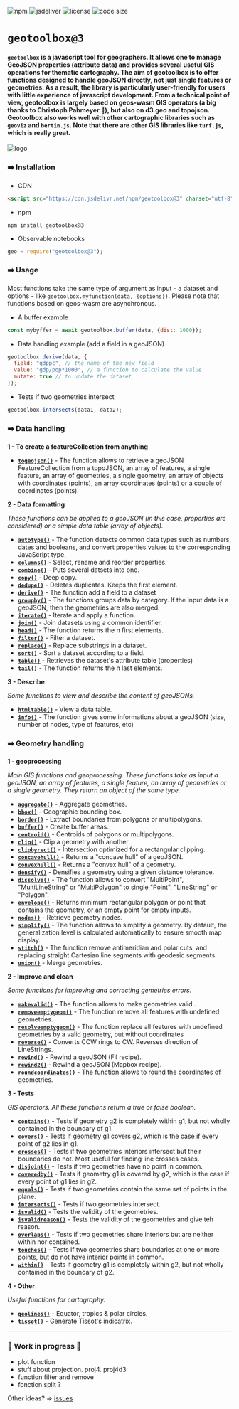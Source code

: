 ![npm](https://img.shields.io/npm/v/geotoolbox) ![jsdeliver](https://img.shields.io/jsdelivr/npm/hw/geotoolbox) ![license](https://img.shields.io/badge/license-MIT-success) ![code size](https://img.shields.io/github/languages/code-size/riatelab/geotoolbox)

# `geotoolbox@3`

#### **`geotoolbox`** is a javascript tool for geographers. It allows one to manage GeoJSON properties (attribute data) and provides several useful **GIS operations** for thematic cartography. The aim of geotoolbox is to offer functions designed to handle geoJSON directly, not just single features or geometries. As a result, the library is particularly **user-friendly** for users with little experience of javascript development. From a technical point of view, geotoolbox is largely based on **geos-wasm** GIS operators (a big thanks to Christoph Pahmeyer 🙏), but also on d3.geo and topojson. Geotoolbox also works well with other cartographic libraries such as `geoviz` and `bertin.js`. Note that there are other GIS libraries like `turf.js`, which is really great. 

![logo](img/geotoolbox.svg)



### ➡️ Installation

- CDN

``` html
<script src="https://cdn.jsdelivr.net/npm/geotoolbox@3" charset="utf-8"></script>
```

- npm

```
npm install geotoolbox@3
```

- Observable notebooks

``` js
geo = require("geotoolbox@3");
```

### ➡️ Usage

Most functions take the same type of argument as input - a dataset and options - like `geotoolbox.myfunction(data, {options})`. Please note that functions based on geos-wasm are asynchronous.

- A buffer example

``` js
const mybyffer = await geotoolbox.buffer(data, {dist: 1000});
```

- Data handling example (add a field in a geoJSON)

``` js
geotoolbox.derive(data, {
  field: "gdppc", // the name of the new field
  value: "gdp/pop*1000", // a function to calculate the value
  mutate: true // to update the dataset
});
```

- Tests if two geometries intersect

``` js
geotoolbox.intersects(data1, data2);
```

### ➡️ Data handling

**1 - To create a featureCollection from anything**

- [**`togeojson()`**](global.html#togeojson) - The function allows to retrieve a geoJSON FeatureCollection from a topoJSON, an array of features, a single feature, an array of geometries, a single geometry, an array of objects with coordinates (points), an array coordinates (points) or a couple of coordinates (points).

**2 - Data formatting**

*These functions can be applied to a geoJSON (in this case, properties are considered) or a simple data table (array of objects).*

- [**`autotype()`**](global.html#autotype) - The function detects common data types such as numbers, dates and booleans, and convert properties values to the corresponding JavaScript type.
- [**`columns()`**](global.html#columns) - Select, rename and reorder properties.
- [**`combine()`**](global.html#combine) - Puts several datsets into one.
- [**`copy()`**](global.html#copy) - Deep copy.
- [**`dedupe()`**](global.html#dedupe) - Deletes duplicates. Keeps the first element.
- [**`derive()`**](global.html#derive) - The function add a field to a dataset
- [**`groupby()`**](global.html#groupby) - The functions groups data by category. If the input data is a geoJSON, then the geometries are also merged.
- [**`iterate()`**](global.html#iterate) - Iterate and apply a function.
- [**`join()`**](global.html#join) - Join datasets using a common identifier.
- [**`head()`**](global.html#head) - The function returns the n first elements.
- [**`filter()`**](global.html#filter) - Filter a dataset.
- [**`replace()`**](global.html#replace) - Replace substrings in a dataset.
- [**`sort()`**](global.html#sort) - Sort a dataset according to a field.
- [**`table()`**](global.html#table) - Retrieves the dataset's attribute table (properties)
- [**`tail()`**](global.html#tail) - The function returns the n last elements.

**3 - Describe**

*Some functions to view and describe the content of geoJSONs.*

- [**`htmltable()`**](global.html#htmltable) - View a data table.
- [**`info()`**](global.html#info) - The function gives some informations about a geoJSON (size, number of nodes, type of features, etc)

### ➡️ Geometry handling

**1 - geoprocessing**

*Main GIS functions and geoprocessing. These functions take as input a geoJSON, an array of features, a single feature, an array of geometries or a single geometry. They return an object of the same type.*

- [**`aggregate()`**](global.html#aggregate) - Aggregate geometries.
- [**`bbox()`**](global.html#bbox) - Geographic bounding box.
- [**`border()`**](global.html#border) - Extract boundaries from polygons or  multipolygons.
- [**`buffer()`**](global.html#buffer) - Create buffer areas.
- [**`centroid()`**](global.html#centroid) - Centroids of polygons or multipolygons.
- [**`clip()`**](global.html#clip) - Clip a geometry with another.
- [**`clipbyrect()`**](global.html#clipbyrect) - Intersection optimized for a rectangular clipping.
- [**`concavehull()`**](global.html#concavehull) - Returns a "concave hull" of a geoJSON.
- [**`convexhull()`**](global.html#convexhull) - Returns a "convex hull" of a geometry. 
- [**`densify()`**](global.html#densify) - Densifies a geometry using a given distance tolerance.
- [**`dissolve()`**](global.html#dissolve) - The function allows to convert "MultiPoint", "MultiLineString" or "MultiPolygon" to single "Point", "LineString" or "Polygon".
- [**`envelope()`**](global.html#envelope) - Returns minimum rectangular polygon or point that contains the geometry, or an empty point for empty inputs.
- [**`nodes()`**](global.html#nodes) - Retrieve geometry nodes.
- [**`simplify()`**](global.html#simplify) - The function allows to simplify a geometry. By default, the generalization level is calculated automatically to ensure smooth map display.
- [**`stitch()`**](global.html#stitch) - The function remove antimeridian and polar cuts, and replacing straight Cartesian line segments with geodesic segments.
- [**`union()`**](global.html#union) - Merge geometries.

**2 - Improve and clean**

*Some functions for improving and correcting gemetries errors.*

- [**`makevalid()`**](global.html#makevalid) - The function allows to make geometries valid .
- [**`removeemptygeom()`**](global.html#removeemptygeom) - The function remove all features with undefined geometries.
- [**`resolveemptygeom()`**](global.html#resolveemptygeom) - The function replace all features with undefined geometries by a valid geometry, but without coordinates
- [**`reverse()`**](global.html#reverse) - Converts CCW rings to CW. Reverses direction of LineStrings.
- [**`rewind()`**](global.html#rewind) - Rewind a geoJSON (Fil recipe).
- [**`rewind2()`**](global.html#rewind2) - Rewind a geoJSON (Mapbox recipe).
- [**`roundcoordinates()`**](global.html#roundcoordinates) - The function allows to round the coordinates of geometries.

**3 - Tests**

*GIS operators. All these functions return a true or false boolean.*

- [**`contains()`**](global.html#contains) - Tests if geometry g2 is completely within g1, but not wholly contained in the boundary of g1.
- [**`covers()`**](global.html#covers) - Tests if geometry g1 covers g2, which is the case if every point of g2 lies in g1.
- [**`crosses()`**](global.html#crosses) - Tests if two geometries interiors intersect but their boundaries do not. Most useful for finding line crosses cases.
- [**`disjoint()`**](global.html#disjoint) - Tests if two geometries have no point in common.
- [**`coveredby()`**](global.html#coveredby) - Tests if geometry g1 is covered by g2, which is the case if every point of g1 lies in g2.
- [**`equals()`**](global.html#equals) - Tests if two geometries contain the same set of points in the plane.
- [**`intersects()`**](global.html#intersects) - Tests if two geometries intersect.
- [**`isvalid()`**](global.html#isvalid) - Tests the validity of the geometries.
- [**`isvalidreason()`**](global.html#isvalidreason) - Tests the validity of the geometries and give teh reason.
- [**`overlaps()`**](global.html#overlaps) - Tests if two geometries share interiors but are neither within nor contained.
- [**`touches()`**](global.html#touches) - Tests if two geometries share boundaries at one or more points, but do not have interior points in common.
- [**`within()`**](global.html#within) - Tests if geometry g1 is completely within g2, but not wholly contained in the boundary of g2.

**4 - Other**

*Useful functions for cartography.*

- [**`geolines()`**](global.html#geolines) - Equator, tropics & polar circles.
- [**`tissot()`**](global.html#tissot) - Generate Tissot's indicatrix.

<hr/>



### 🚧 Work in progress 🚧

- plot function
- stuff about projection. proj4. proj4d3 
- function filter and remove
- fonction split ?

Other ideas? => [issues](https://github.com/riatelab/geotoolbox/issues)

